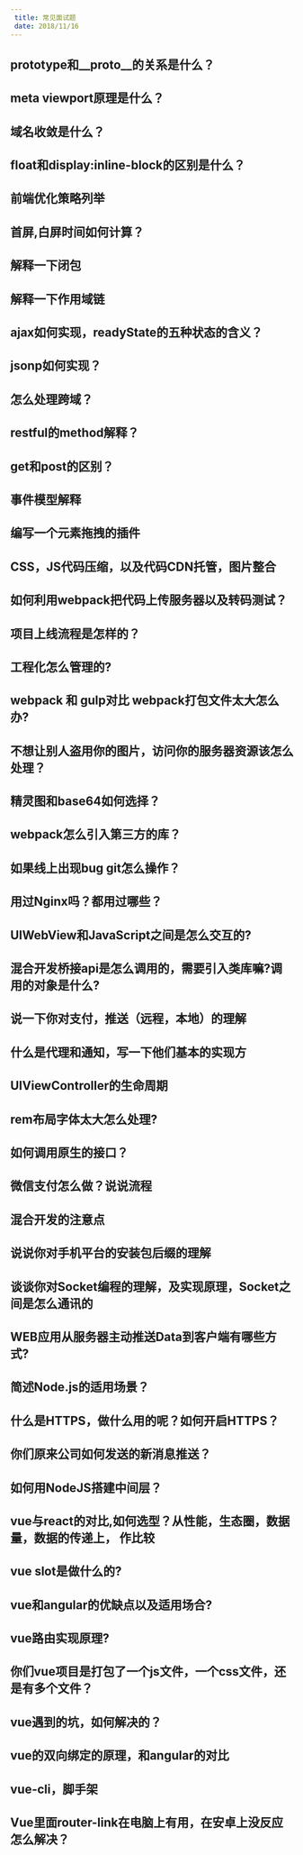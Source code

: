 ```yaml
---
 title: 常见面试题
 date: 2018/11/16
---
```


## prototype和__proto__的关系是什么？

## meta viewport原理是什么？

## 域名收敛是什么？

## float和display:inline-block的区别是什么？

## 前端优化策略列举

## 首屏,白屏时间如何计算？

## 解释一下闭包

## 解释一下作用域链

## ajax如何实现，readyState的五种状态的含义？

## jsonp如何实现？

## 怎么处理跨域？

## restful的method解释？

## get和post的区别？

## 事件模型解释

## 编写一个元素拖拽的插件

## CSS，JS代码压缩，以及代码CDN托管，图片整合

## 如何利用webpack把代码上传服务器以及转码测试？

## 项目上线流程是怎样的？

## 工程化怎么管理的?

## webpack 和 gulp对比 webpack打包文件太大怎么办?

## 不想让别人盗用你的图片，访问你的服务器资源该怎么处理？

## 精灵图和base64如何选择？

## webpack怎么引入第三方的库？

## 如果线上出现bug git怎么操作？

## 用过Nginx吗？都用过哪些？

## UIWebView和JavaScript之间是怎么交互的?

## 混合开发桥接api是怎么调用的，需要引入类库嘛?调用的对象是什么?

## 说一下你对支付，推送（远程，本地）的理解

## 什么是代理和通知，写一下他们基本的实现方

## UIViewController的生命周期

## rem布局字体太大怎么处理?

## 如何调用原生的接口？

## 微信支付怎么做？说说流程

## 混合开发的注意点

## 说说你对手机平台的安装包后缀的理解

## 谈谈你对Socket编程的理解，及实现原理，Socket之间是怎么通讯的

## WEB应用从服务器主动推送Data到客户端有哪些方式?

## 简述Node.js的适用场景？

## 什么是HTTPS，做什么用的呢？如何开启HTTPS？

## 你们原来公司如何发送的新消息推送？

## 如何用NodeJS搭建中间层？

## vue与react的对比,如何选型？从性能，生态圈，数据量，数据的传递上，    作比较

## vue slot是做什么的?

## vue和angular的优缺点以及适用场合?

## vue路由实现原理?

## 你们vue项目是打包了一个js文件，一个css文件，还是有多个文件？

## vue遇到的坑，如何解决的？

## vue的双向绑定的原理，和angular的对比

## vue-cli，脚手架

## Vue里面router-link在电脑上有用，在安卓上没反应怎么解决？

